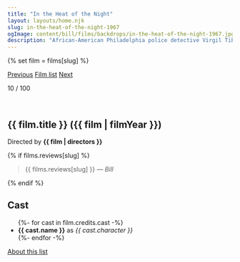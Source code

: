 ```yaml
---
title: "In the Heat of the Night"
layout: layouts/home.njk
slug: in-the-heat-of-the-night-1967
ogImage: content/bill/films/backdrops/in-the-heat-of-the-night-1967.jpg
description: "African-American Philadelphia police detective Virgil Tibbs is arrested on suspicion of murder by Bill Gillespie, the racist police chief of tiny Sparta, Mississippi. After Tibbs proves not only his own innocence but that of another man, he joins forces with Gillespie to track down the real killer. Their investigation takes them through every social level of the town, with Tibbs making enemies as well as unlikely friends as he hunts for the truth."
---
```


{% set film = films[slug] %}

<nav class="films">
  <a class="prev" href="../barefoot-in-the-park-1967">Previous</a>
  <a href="../">Film list</a>
  <a class="next" href="../2001-a-space-odyssey-1968">Next</a>
</nav>

<p>10 / 100</p>

<article class="film">
  <div class="backdrop-and-poster">
    <img class="poster" src="../films/posters/{{ slug }}.jpg" alt="">
    <img class="backdrop" src="../films/backdrops/{{ slug }}.jpg" alt="">
  </div>

  <h1>{{ film.title }} ({{ film | filmYear }})</h1>

  

  <p class="director">
    Directed by <strong>{{ film | directors }}</strong>
  </p>

  {% if films.reviews[slug] %}
    <blockquote> 
      {{ films.reviews[slug] }} <em>— Bill</em>
    </blockquote> 
  {% endif %}

  <h2>
    Cast
  </h2>
  <ul>
    {%- for cast in film.credits.cast -%}
      <li>
        <strong>{{ cast.name }}</strong> as <em>{{ cast.character }}</em>
      </li>
    {%- endfor -%}
  </ul>
</article>
<footer>
  <a href="../about">About this list</a>
</footer>

